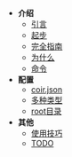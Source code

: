 - **介绍**
    - [引言](index.md)
    - [起步](start.md)
    - [完全指南](guide.md)
    - [为什么](why.md)
    - [命令](command.md)
- **配置**
    - [coir.json](coirJson.md)    
    - [多种类型](type.md)    
    - [root目录](rootdoc.md)
- **其他**
    - [使用技巧](skill.md)
    - [TODO](todo.md)